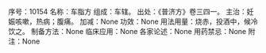 序号：10154
名称：车脂方
组成：车辖。
出处：《普济方》卷三四一。
主治：妊娠咳嗽，热病；腹痛。
加减：None
功效：None
用法用量：烧赤，投酒中，候冷饮之。
制备方法：None
临床应用：None
各家论述：None
用药禁忌：None
附注：None
